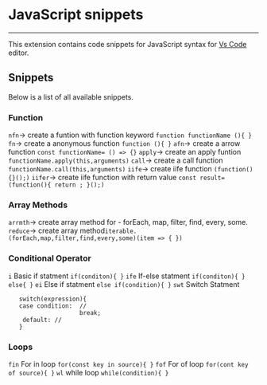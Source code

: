 # JavaScript snippets

---

This extension contains code snippets for JavaScript syntax for [Vs Code](https://code.visualstudio.com/) editor.

## Snippets

Below is a list of all available snippets.

### Function

`nfn`→ create a funtion with function keyword `function functionName (){ }`
`fn`→ create a anonymous function `function (){ }`
`afn`→ create a arrow function `const functionName= () => {}`
`apply`→ create an apply funtion `functionName.apply(this,arguments)`
`call`→ create a call function `functionName.call(this,arguments)`
`iife`→ create iife function `(function(){}();)`
`iifer`→ create iife function with return value `const result=(function(){ return ; }();)`

### Array Methods

`arrmth`→ create array method for - forEach, map, filter, find, every, some.
`reduce`→ create array method`iterable.(forEach,map,filter,find,every,some)(item => { })`

### Conditional Operator

`i` Basic if statment `if(conditon){ }`
`ife` If-else statment `if(conditon){ } else{ }`
`ei` Else if statment `else if(condition){ }`
`swt` Switch Statment

```
   switch(expression){
   case condition:  //
                    break;
    default: //
   }
```

### Loops

`fin` For in loop `for(const key in source){ }`
`fof` For of loop `for(cont key of source){ }`
`wl` while loop `while(condition){ }`
